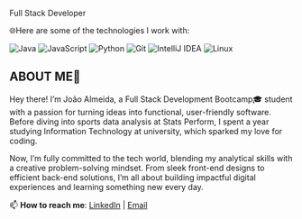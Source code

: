 
Full Stack Developer

🌐Here are some of the technologies I work with:

![Java](https://img.shields.io/badge/Java-ED8B00?style=for-the-badge&logo=java&logoColor=white)
![JavaScript](https://img.shields.io/badge/JavaScript-F7DF1E?style=for-the-badge&logo=javascript&logoColor=black)
![Python](https://img.shields.io/badge/Python-3776AB?style=for-the-badge&logo=python&logoColor=white)
![Git](https://img.shields.io/badge/Git-F05032?style=for-the-badge&logo=git&logoColor=white)
![IntelliJ IDEA](https://img.shields.io/badge/IntelliJ%20IDEA-000000?style=for-the-badge&logo=intellij-idea&logoColor=white)
![Linux](https://img.shields.io/badge/Linux-FCC624?style=for-the-badge&logo=linux&logoColor=black)

## ABOUT ME💬
Hey there! I’m João Almeida, a Full Stack Development Bootcamp🎓 student with a passion for turning ideas into functional, user-friendly software. Before diving into sports data analysis at Stats Perform, I spent a year studying Information Technology at university, which sparked my love for coding.

Now, I’m fully committed to the tech world, blending my analytical skills with a creative problem-solving mindset. From sleek front-end designs to efficient back-end solutions, I’m all about building impactful digital experiences and learning something new every day.


📫 **How to reach me**: [LinkedIn](https://www.linkedin.com/in/joaoalmeida-tech/) | [Email](joao.mp.almeida97@gmail.com)
